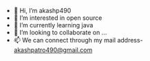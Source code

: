 - 👋 Hi, I’m akashp490
- 👀 I’m interested in open source
- 🌱 I’m currently learning java
- 💞️ I’m looking to collaborate on ...
- 📫 We can connect through my mail address- akashpatro490@gmail.com

<!---
akashp490/akashp490 is a ✨ special ✨ repository because its `README.md` (this file) appears on your GitHub profile.
You can click the Preview link to take a look at your changes.
--->
